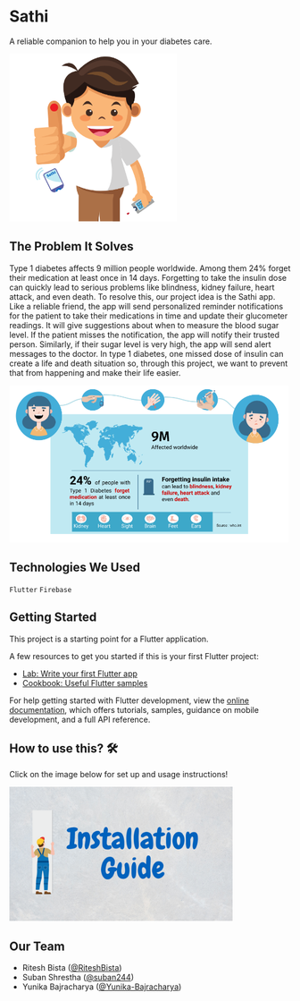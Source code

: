 # Sathi
A reliable companion to help you in your diabetes care.

<img src = "https://github.com/RiteshBista/sathi-app/blob/ghpages/assets/images/banner/banner.png" width="300"></a>

## The Problem It Solves
Type 1 diabetes affects 9 million people worldwide. Among them 24% forget their medication at least once in 14 days. Forgetting to take the insulin dose can quickly lead to serious problems like blindness, kidney failure, heart attack, and even death. To resolve this, our project idea is the Sathi app. Like a reliable friend, the app will send personalized reminder notifications for the patient to take their medications in time and update their glucometer readings. It will give suggestions about when to measure the blood sugar level. If the patient misses the notification, the app will notify their trusted person. Similarly, if their sugar level is very high, the app will send alert messages to the doctor. In type 1 diabetes, one missed dose of insulin can create a life and death situation so, through this project, we want to prevent that from happening and make their life easier.

<img src = "https://github.com/RiteshBista/sathi-app/blob/ghpages/assets/images/whySlides/1.png" width="500"></a>

## Technologies We Used
`Flutter` `Firebase` 

## Getting Started

This project is a starting point for a Flutter application.

A few resources to get you started if this is your first Flutter project:

- [Lab: Write your first Flutter app](https://docs.flutter.dev/get-started/codelab)
- [Cookbook: Useful Flutter samples](https://docs.flutter.dev/cookbook)

For help getting started with Flutter development, view the
[online documentation](https://docs.flutter.dev/), which offers tutorials,
samples, guidance on mobile development, and a full API reference.

## How to use this? 🛠
Click on the image below for set up and usage instructions!

<p align="left"><a href = "https://github.com/RiteshBista/sathi-app/blob/documentation/installation.md">
<img src = "https://github.com/RiteshBista/sathi-app/blob/master/assets/installation.png" width="400"></a></p>

## Our Team
* Ritesh Bista ([@RiteshBista](https://github.com/RiteshBista))  
* Suban Shrestha ([@suban244](https://github.com/suban244))
* Yunika Bajracharya ([@Yunika-Bajracharya](https://github.com/Yunika-Bajracharya)) 
